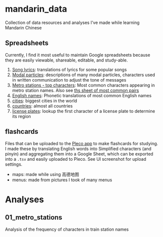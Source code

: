 # mandarin_data
Collection of data resources and analyses I've made while learning Mandarin Chinese

## Spreadsheets
Currently, I find it most useful to maintain Google spreadsheets because they are easily viewable, shareable, editable, and study-able.
1. [Song lyrics](https://docs.google.com/spreadsheets/d/1gAy3Oo53x1CVEFCLPrcnqL-NocqcWwcAqBj7PwSkQq0): translations of lyrics for some popular songs
2. [Modal particles](https://docs.google.com/spreadsheets/d/1UNGn-9ebiJQnE_3RJoEG3hLnH_-M08_VzbnNwzAseCg/edit?gid=184858178#gid=184858178): descriptions of many modal particles, characters used in written communication to adjust the tone of messages
3. [Metro stations - top characters](https://docs.google.com/spreadsheets/d/1UNGn-9ebiJQnE_3RJoEG3hLnH_-M08_VzbnNwzAseCg/edit?gid=972030455#gid=972030455): Most common characters appearing in metro station names. Also see [ths sheet of most common pairs](https://docs.google.com/spreadsheets/d/1UNGn-9ebiJQnE_3RJoEG3hLnH_-M08_VzbnNwzAseCg/edit?gid=687489175#gid=687489175)
4. [English names](https://docs.google.com/spreadsheets/d/1UNGn-9ebiJQnE_3RJoEG3hLnH_-M08_VzbnNwzAseCg/edit?gid=164755911#gid=164755911): Phonetic translations of most common English names
5. [cities](https://docs.google.com/spreadsheets/d/1UNGn-9ebiJQnE_3RJoEG3hLnH_-M08_VzbnNwzAseCg/edit?gid=392880831#gid=392880831): biggest cities in the world
6. [countries](https://docs.google.com/spreadsheets/d/1UNGn-9ebiJQnE_3RJoEG3hLnH_-M08_VzbnNwzAseCg/edit?gid=870473198#gid=870473198): almost all countries
7. [license plates](https://docs.google.com/spreadsheets/d/1UNGn-9ebiJQnE_3RJoEG3hLnH_-M08_VzbnNwzAseCg/edit?gid=2062759630#gid=2062759630): lookup the first character of a license plate to determine its region

## flashcards
Files that can be uploaded to the [Pleco app](https://www.pleco.com/) to make flashcards for studying. I made these by translating English words into Simplified characters (and pinyin) and aggregating them into a Google Sheet, which can be exported into a `.tsv` and easily uploaded to Pleco. See UI screenshot for upload settings.
- maps: made while using 高德地图
- menus: made from pictures I took of many menus

# Analyses

## 01_metro_stations
Analysis of the frequency of characters in train station names
